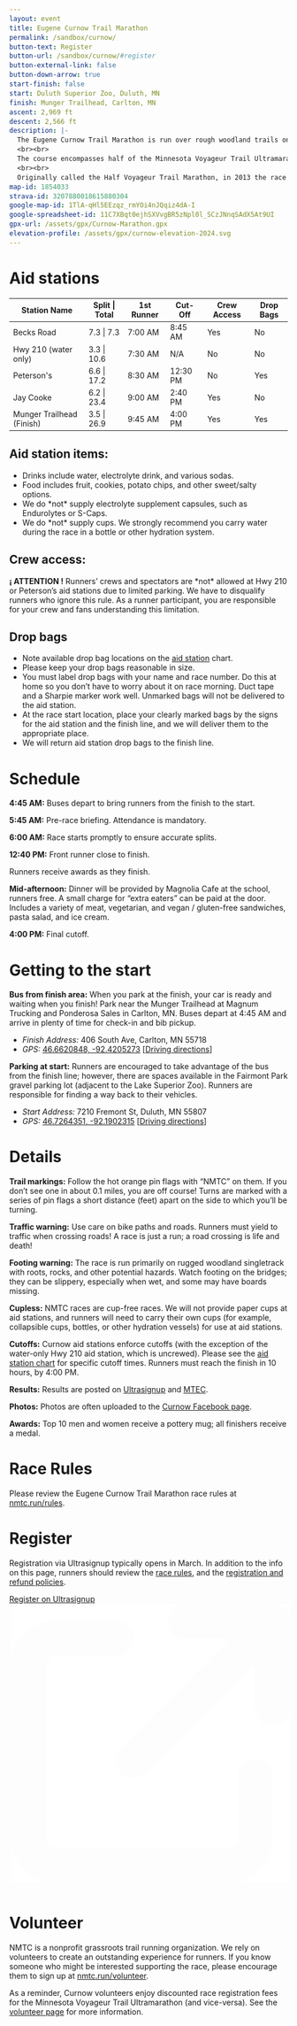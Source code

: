 ```yaml
---
layout: event
title: Eugene Curnow Trail Marathon
permalink: /sandbox/curnow/
button-text: Register
button-url: /sandbox/curnow/#register
button-external-link: false
button-down-arrow: true
start-finish: false
start: Duluth Superior Zoo, Duluth, MN
finish: Munger Trailhead, Carlton, MN
ascent: 2,969 ft
descent: 2,566 ft
description: |-
  The Eugene Curnow Trail Marathon is run over rough woodland trails on a point-to-point course from the Lake Superior Zoo in Duluth, MN, to Carlton, MN.
  <br><br>
  The course encompasses half of the Minnesota Voyageur Trail Ultramarathon, plus a bit extra to reach 26.2 miles. We introduced the race in the 1990s to support the Voyageur 50 Mile—as a thank you to Voyageur volunteers and as an introduction to the course for those exploring the 50 miler. The race has become wildly popular in its own right.
  <br><br>
  Originally called the Half Voyageur Trail Marathon, in 2013 the race took the name of its indefatigable founder, the local trail and ultramarathon running legend Eugene Curnow. Gene’s energy, enthusiasm, and volunteer spirit played a significant role in the success of the Minnesota Voyageur, the growth of the northern Minnesota running community, and the development of the sport of trail running in general.
map-id: 1854033
strava-id: 3207880018615880304
google-map-id: 1TlA-qHl5EEzqz_rmYOi4nJQqiz4dA-I
google-spreadsheet-id: 11C7XBqt0ejhSXVvgBR5zNpl0l_SCzJNnqSAdX5At9UI
gpx-url: /assets/gpx/Curnow-Marathon.gpx
elevation-profile: /assets/gpx/curnow-elevation-2024.svg
---
```


# Aid stations

<div class="table-container">
<table class="table table-bordered table-hover table-condensed">
<thead><tr><th title="Field #1">Station Name</th>
<th title="Field #2">Split | Total</th>
<th title="Field #3">1st Runner</th>
<th title="Field #4">Cut-Off</th>
<th title="Field #5">Crew Access</th>
<th title="Field #6">Drop Bags</th>
</tr></thead>
<tbody><tr>
<td>Becks Road</td>
<td>7.3 | 7.3</td>
<td>7:00 AM</td>
<td>8:45 AM</td>
<td>Yes</td>
<td>No</td>
</tr>
<tr>
<td>Hwy 210 (water only)</td>
<td>3.3 | 10.6</td>
<td>7:30 AM</td>
<td>N/A</td>
<td>No</td>
<td>No</td>
</tr>
<tr>
<td>Peterson&#39;s</td>
<td>6.6 | 17.2</td>
<td>8:30 AM</td>
<td>12:30 PM</td>
<td>No</td>
<td>Yes</td>
</tr>
<tr>
<td>Jay Cooke</td>
<td>6.2 | 23.4</td>
<td>9:00 AM</td>
<td>2:40 PM</td>
<td>Yes</td>
<td>No</td>
</tr>
<tr>
<td>Munger Trailhead (Finish)</td>
<td>3.5 | 26.9</td>
<td>9:45 AM</td>
<td>4:00 PM</td>
<td>Yes</td>
<td>Yes</td>
</tr>
</tbody></table>
</div>

## Aid station items:
* Drinks include water, electrolyte drink, and various sodas.
* Food includes fruit, cookies, potato chips, and other sweet/salty options.
* We do \*not\* supply electrolyte supplement capsules, such as Endurolytes or S-Caps.
* We do \*not\* supply cups. We strongly recommend you carry water during the race in a bottle or other hydration system.

## Crew access:

**<span class="nb">¡ ATTENTION !</span>** Runners’ crews and spectators are \*not\* allowed at Hwy 210 or Peterson’s aid stations due to limited parking. We have to disqualify runners who ignore this rule. As a runner participant, you are responsible for your crew and fans understanding this limitation.

## Drop bags

* Note available drop bag locations on the [aid station](#aid-stations) chart.
* Please keep your drop bags reasonable in size.
* You must label drop bags with your name and race number. Do this at home so you don’t have to worry about it on race morning. Duct tape and a Sharpie marker work well. Unmarked bags will not be delivered to the aid station.
* At the race start location, place your clearly marked bags by the signs for the aid station and the finish line, and we will deliver them to the appropriate place.
* We will return aid station drop bags to the finish line.

# Schedule

**4:45 AM:** Buses depart to bring runners from the finish to the start.

**5:45 AM:** Pre-race briefing. Attendance is mandatory.

**6:00 AM:** Race starts promptly to ensure accurate splits.

**12:40 PM:** Front runner close to finish.

Runners receive awards as they finish.

**Mid-afternoon:** Dinner will be provided by Magnolia Cafe at the school, runners free. A small charge for “extra eaters” can be paid at the door. Includes a variety of meat, vegetarian, and vegan / gluten-free sandwiches, pasta salad, and ice cream.

**4:00 PM:** Final cutoff.

# Getting to the start

**Bus from finish area:** When you park at the finish, your car is ready and waiting when you finish! Park near the Munger Trailhead at Magnum Trucking and Ponderosa Sales in Carlton, MN. Buses depart at 4:45 AM and arrive in plenty of time for check-in and bib pickup.

* *Finish Address:* 406 South Ave, Carlton, MN 55718
* *GPS:* [46.6620848, -92.4205273](https://maps.app.goo.gl/dtaecq7rvTo44A5V6) &#91;<a class="driving-directions" href="https://www.google.com/maps/dir/?api=1&destination=46.6620848,-92.4205273" target="_blank"><img class="arrow-blank" src="/assets/icons/arrow-up-right-from-square.svg" alt="">Driving directions</a>&#93;

**Parking at start:** Runners are encouraged to take advantage of the bus from the finish line; however, there are spaces available in the Fairmont Park gravel parking lot (adjacent to the Lake Superior Zoo). Runners are responsible for finding a way back to their vehicles.
* *Start Address:* 7210 Fremont St, Duluth, MN 55807
* *GPS:* [46.7264351, -92.1902315](https://maps.app.goo.gl/D8NzRvwSxxSKiKqY7) &#91;<a class="driving-directions" href="https://www.google.com/maps/dir/?api=1&destination=46.7264351,-92.1902315" target="_blank"><img class="arrow-blank" src="/assets/icons/arrow-up-right-from-square.svg" alt="">Driving directions</a>&#93;

# Details

**Trail markings:** Follow the hot orange pin flags with “NMTC” on them. If you don’t see one in about 0.1 miles, you are off course! Turns are marked with a series of pin flags a short distance (feet) apart on the side to which you’ll be turning.

**Traffic warning:** Use care on bike paths and roads. Runners must yield to traffic when crossing roads! A race is just a run; a road crossing is life and death!  

**Footing warning:** The race is run primarily on rugged woodland singletrack with roots, rocks, and other potential hazards. Watch footing on the bridges; they can be slippery, especially when wet, and some may have boards missing.

**Cupless:** NMTC races are cup-free races. We will not provide paper cups at aid stations, and runners will need to carry their own cups (for example, collapsible cups, bottles, or other hydration vessels) for use at aid stations.

**Cutoffs:** Curnow aid stations enforce cutoffs (with the exception of the water-only Hwy 210 aid station, which is uncrewed). Please see the [aid station chart](#aid-stations) for specific cutoff times. Runners must reach the finish in 10 hours, by 4:00 PM.

**Results:** Results are posted on [Ultrasignup](https://ultrasignup.com/results_event.aspx?did=101010) and [MTEC](https://www.mtecresults.com/race/leaderboard/15693).

**Photos:** Photos are often uploaded to the [Curnow Facebook page](https://www.facebook.com/minnesotavoyageur).

**Awards:** Top 10 men and women receive a pottery mug; all finishers receive a medal.

# Race Rules

Please review the Eugene Curnow Trail Marathon race rules at [nmtc.run/rules](/rules).

# Register

Registration via Ultrasignup typically opens in March. In addition to the info on this page, runners should review the [race rules](/rules), and the [registration and refund policies](/registration).

<div class="container" style="display:flex;padding-bottom:1em;">
  <a href="https://ultrasignup.com/register.aspx?did=114069" style="margin: 0 auto;" target="blank">
    <div class="button">
      Register on Ultrasignup<img class="arrow-blank" src="/assets/icons/arrow-up-right-from-square-light.svg" alt="" style="padding-left: 0.25em;">
    </div>
  </a>
</div>

# Volunteer

NMTC is a nonprofit grassroots trail running organization. We rely on volunteers to create an outstanding experience for runners. If you know someone who might be interested supporting the race, please encourage them to sign up at [nmtc.run/volunteer](/volunteer).

As a reminder, Curnow volunteers enjoy discounted race registration fees for the Minnesota Voyageur Trail Ultramarathon (and vice-versa). See the [volunteer page](/volunteer) for more information.

